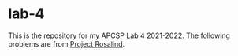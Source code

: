 # lab-4
This is the repository for my APCSP Lab 4 2021-2022.
The following problems are from [Project Rosalind](https://rosalind.info/problems/tree-view/).